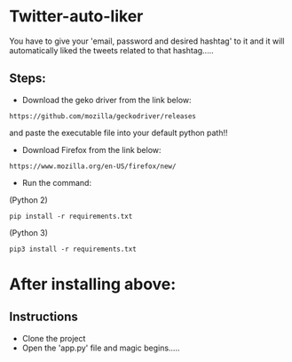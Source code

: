 # Twitter-auto-liker
You have to give your 'email, password and desired hashtag' to it and it will automatically liked the tweets related to that hashtag.....



## Steps:
* Download the geko driver from the link below:
```
https://github.com/mozilla/geckodriver/releases
```
and paste the executable file into your default python path!!
* Download Firefox from the link below:
```
https://www.mozilla.org/en-US/firefox/new/
```
* Run the command:

(Python 2)
```
pip install -r requirements.txt
```
(Python 3)
```
pip3 install -r requirements.txt
```

# After installing above:

## Instructions
* Clone the project
* Open the 'app.py' file
and magic begins.....
